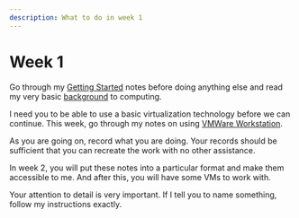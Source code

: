 ```yaml
---
description: What to do in week 1
---
```


# Week 1

Go through my [Getting Started](https://app.gitbook.com/o/QPfy4AwGQImQTS0uxR0R/s/WV8s0r99HUGRyM15Pqxl/) notes before doing anything else and read my very basic [background](https://app.gitbook.com/o/QPfy4AwGQImQTS0uxR0R/s/Nttic2PELKMDcU8y9RIw/) to computing. &#x20;

I need you to be able to use a basic virtualization technology before we can continue. This week, go through my notes on using [VMWare Workstation](https://app.gitbook.com/o/QPfy4AwGQImQTS0uxR0R/s/OCCmaJBQU9gxcvffQxIZ/).

As you are going on, record what you are doing. Your records should be sufficient that you can recreate the work with no other assistance.&#x20;

In week 2, you will put these notes into a particular format and make them accessible to me.  And after this, you will have some VMs to work with.

Your attention to detail is very important. If I tell you to name something, follow my instructions exactly.&#x20;

